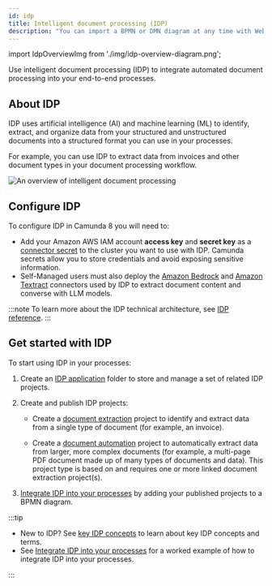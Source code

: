 ```yaml
---
id: idp
title: Intelligent document processing (IDP)
description: "You can import a BPMN or DMN diagram at any time with Web Modeler."
---
```


import IdpOverviewImg from './img/idp-overview-diagram.png';

Use intelligent document processing (IDP) to integrate automated document processing into your end-to-end processes.

## About IDP

IDP uses artificial intelligence (AI) and machine learning (ML) to identify, extract, and organize data from your structured and unstructured documents into a structured format you can use in your processes.

For example, you can use IDP to extract data from invoices and other document types in your document processing workflow.

<img src={IdpOverviewImg} alt="An overview of intelligent document processing" />

## Configure IDP

To configure IDP in Camunda 8 you will need to:

- Add your Amazon AWS IAM account **access key** and **secret key** as a [connector secret](/components/console/manage-clusters/manage-secrets.md) to the cluster you want to use with IDP. Camunda secrets allow you to store credentials and avoid exposing sensitive information.
- Self-Managed users must also deploy the [Amazon Bedrock](/components/connectors/out-of-the-box-connectors/amazon-bedrock.md) and [Amazon Textract](/components/connectors/out-of-the-box-connectors/amazon-textract.md) connectors used by IDP to extract document content and converse with LLM models.

:::note
To learn more about the IDP technical architecture, see [IDP reference](idp/idp-reference.md).
:::

## Get started with IDP

To start using IDP in your processes:

1. Create an [IDP application](idp/idp-applications.md) folder to store and manage a set of related IDP projects.

1. Create and publish IDP projects:

   - Create a [document extraction](idp/idp-document-extraction.md) project to identify and extract data from a single type of document (for example, an invoice).

   - Create a [document automation](idp/idp-document-automation.md) project to automatically extract data from larger, more complex documents (for example, a multi-page PDF document made up of many types of documents and data). This project type is based on and requires one or more linked document extraction project(s).

1. [Integrate IDP into your processes](idp/idp-integrate.md) by adding your published projects to a BPMN diagram.

:::tip

- New to IDP? See [key IDP concepts](idp/idp-key-concepts.md) to learn about key IDP concepts and terms.
- See [Integrate IDP into your processes](idp/idp-integrate.md) for a worked example of how to integrate IDP into your processes.

:::
